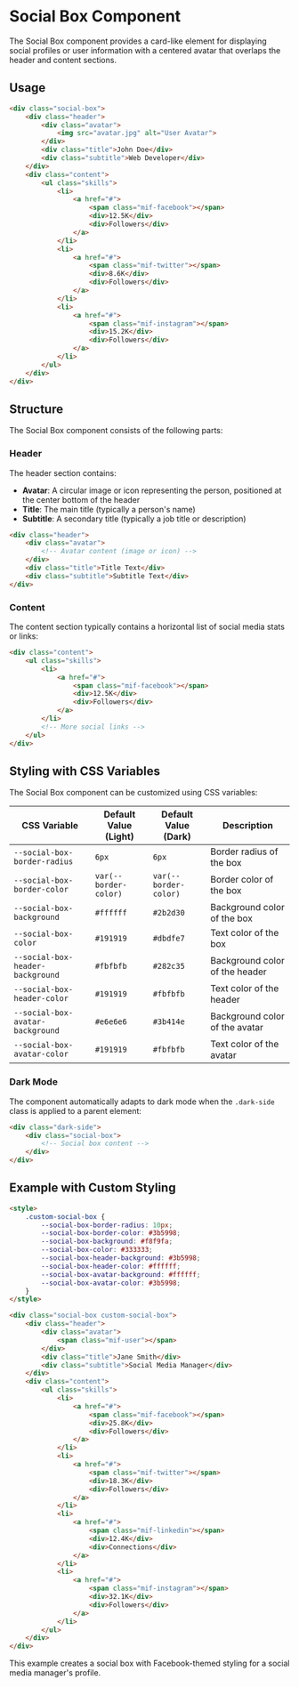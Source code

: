 # Social Box Component

The Social Box component provides a card-like element for displaying social profiles or user information with a centered avatar that overlaps the header and content sections.

## Usage

```html
<div class="social-box">
    <div class="header">
        <div class="avatar">
            <img src="avatar.jpg" alt="User Avatar">
        </div>
        <div class="title">John Doe</div>
        <div class="subtitle">Web Developer</div>
    </div>
    <div class="content">
        <ul class="skills">
            <li>
                <a href="#">
                    <span class="mif-facebook"></span>
                    <div>12.5K</div>
                    <div>Followers</div>
                </a>
            </li>
            <li>
                <a href="#">
                    <span class="mif-twitter"></span>
                    <div>8.6K</div>
                    <div>Followers</div>
                </a>
            </li>
            <li>
                <a href="#">
                    <span class="mif-instagram"></span>
                    <div>15.2K</div>
                    <div>Followers</div>
                </a>
            </li>
        </ul>
    </div>
</div>
```

## Structure

The Social Box component consists of the following parts:

### Header

The header section contains:

- **Avatar**: A circular image or icon representing the person, positioned at the center bottom of the header
- **Title**: The main title (typically a person's name)
- **Subtitle**: A secondary title (typically a job title or description)

```html
<div class="header">
    <div class="avatar">
        <!-- Avatar content (image or icon) -->
    </div>
    <div class="title">Title Text</div>
    <div class="subtitle">Subtitle Text</div>
</div>
```

### Content

The content section typically contains a horizontal list of social media stats or links:

```html
<div class="content">
    <ul class="skills">
        <li>
            <a href="#">
                <span class="mif-facebook"></span>
                <div>12.5K</div>
                <div>Followers</div>
            </a>
        </li>
        <!-- More social links -->
    </ul>
</div>
```

## Styling with CSS Variables

The Social Box component can be customized using CSS variables:

| CSS Variable | Default Value (Light) | Default Value (Dark) | Description |
|--------------|----------------------|---------------------|-------------|
| `--social-box-border-radius` | `6px` | `6px` | Border radius of the box |
| `--social-box-border-color` | `var(--border-color)` | `var(--border-color)` | Border color of the box |
| `--social-box-background` | `#ffffff` | `#2b2d30` | Background color of the box |
| `--social-box-color` | `#191919` | `#dbdfe7` | Text color of the box |
| `--social-box-header-background` | `#fbfbfb` | `#282c35` | Background color of the header |
| `--social-box-header-color` | `#191919` | `#fbfbfb` | Text color of the header |
| `--social-box-avatar-background` | `#e6e6e6` | `#3b414e` | Background color of the avatar |
| `--social-box-avatar-color` | `#191919` | `#fbfbfb` | Text color of the avatar |

### Dark Mode

The component automatically adapts to dark mode when the `.dark-side` class is applied to a parent element:

```html
<div class="dark-side">
    <div class="social-box">
        <!-- Social box content -->
    </div>
</div>
```

## Example with Custom Styling

```html
<style>
    .custom-social-box {
        --social-box-border-radius: 10px;
        --social-box-border-color: #3b5998;
        --social-box-background: #f8f9fa;
        --social-box-color: #333333;
        --social-box-header-background: #3b5998;
        --social-box-header-color: #ffffff;
        --social-box-avatar-background: #ffffff;
        --social-box-avatar-color: #3b5998;
    }
</style>

<div class="social-box custom-social-box">
    <div class="header">
        <div class="avatar">
            <span class="mif-user"></span>
        </div>
        <div class="title">Jane Smith</div>
        <div class="subtitle">Social Media Manager</div>
    </div>
    <div class="content">
        <ul class="skills">
            <li>
                <a href="#">
                    <span class="mif-facebook"></span>
                    <div>25.8K</div>
                    <div>Followers</div>
                </a>
            </li>
            <li>
                <a href="#">
                    <span class="mif-twitter"></span>
                    <div>18.3K</div>
                    <div>Followers</div>
                </a>
            </li>
            <li>
                <a href="#">
                    <span class="mif-linkedin"></span>
                    <div>12.4K</div>
                    <div>Connections</div>
                </a>
            </li>
            <li>
                <a href="#">
                    <span class="mif-instagram"></span>
                    <div>32.1K</div>
                    <div>Followers</div>
                </a>
            </li>
        </ul>
    </div>
</div>
```

This example creates a social box with Facebook-themed styling for a social media manager's profile.